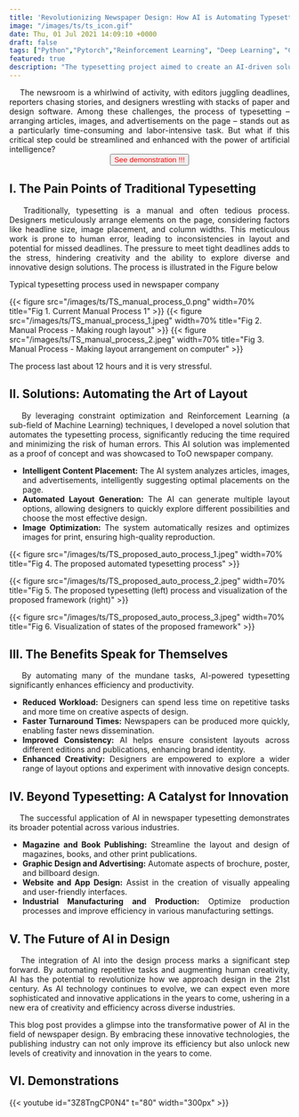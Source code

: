 ```yaml
---
title: 'Revolutionizing Newspaper Design: How AI is Automating Typesetting'
image: "/images/ts/ts_icon.gif"
date: Thu, 01 Jul 2021 14:09:10 +0000
draft: false
tags: ["Python","Pytorch","Reinforcement Learning", "Deep Learning", "Constrained Programming"]
featured: true
description: "The typesetting project aimed to create an AI-driven solution to automate the labor-intensive process of newspaper article arrangement, addressing several critical challenges. Manual typesetting is notoriously time-consuming and stressful, often leading to inconsistent layouts and potential human errors. These issues not only hinder productivity but also limit the ability to explore diverse solutions for optimal newspaper design. By leveraging Assistive AI, this project seeks to significantly reduce the manual workload, enhance operational efficiency, and ensure consistent output quality. The successful application of this technology in typesetting showcases its potential transferability to other industries facing similar manual challenges, offering a scalable solution for improving efficiency and reducing human error across various fields."
---
```


<div style="text-align:justify">
&emsp; The newsroom is a whirlwind of activity, with editors juggling deadlines, reporters chasing stories, and designers wrestling with stacks of paper and design software. Among these challenges, the process of typesetting – arranging articles, images, and advertisements on the page – stands out as a particularly time-consuming and labor-intensive task. But what if this critical step could be streamlined and enhanced with the power of artificial intelligence?
</div>

<div style="text-align:center">
    <a href="#demo"> 
        <button class="button-56" style="color:red">See demonstration !!!</button> 
    </a>
</div>


I. The Pain Points of Traditional Typesetting
-----
<div style="text-align:justify">
&emsp; Traditionally, typesetting is a manual and often tedious process. Designers meticulously arrange elements on the page, considering factors like headline size, image placement, and column widths. This meticulous work is prone to human error, leading to inconsistencies in layout and potential for missed deadlines. The pressure to meet tight deadlines adds to the stress, hindering creativity and the ability to explore diverse and innovative design solutions. The process is illustrated in the Figure below

Typical typesetting process used in newspaper company
</div>

{{< figure src="/images/ts/TS_manual_process_0.png" width=70%  title="Fig 1. Current Manual Process 1" >}}
{{< figure src="/images/ts/TS_manual_process_1.jpeg" width=70% title="Fig 2. Manual Process - Making rough layout" >}}
{{< figure src="/images/ts/TS_manual_process_2.jpeg" width=70% title="Fig 3. Manual Process - Making layout arrangement on computer" >}}


The process last about 12 hours and it is very stressful.

II. Solutions: Automating the Art of Layout
-----
<div style="text-align:justify">
&emsp; By leveraging constraint optimization and Reinforcement Learning (a sub-field of  Machine Learning) techniques, I developed a novel solution that automates the typesetting process, significantly reducing the time required and minimizing the risk of human errors. This AI solution was implemented as a proof of concept and was showcased to ToO newspaper company.


* **Intelligent Content Placement:** The AI system analyzes articles, images, and advertisements, intelligently suggesting optimal placements on the page. 
* **Automated Layout Generation:** The AI can generate multiple layout options, allowing designers to quickly explore different possibilities and choose the most effective design.
* **Image Optimization:** The system automatically resizes and optimizes images for print, ensuring high-quality reproduction.
</div>

{{< figure src="/images/ts/TS_proposed_auto_process_1.jpeg" width=70%  title="Fig 4. The proposed automated typesetting process" >}}

{{< figure src="/images/ts/TS_proposed_auto_process_2.jpeg" width=70%  title="Fig 5. The proposed typesetting (left) process and visualization of the proposed framework (right)" >}}

{{< figure src="/images/ts/TS_proposed_auto_process_3.jpeg" width=70%  title="Fig 6. Visualization of states of the proposed framework" >}}


III. The Benefits Speak for Themselves
-----
<div style="text-align:justify">
&emsp; By automating many of the mundane tasks, AI-powered typesetting significantly enhances efficiency and productivity. 

* **Reduced Workload:** Designers can spend less time on repetitive tasks and more time on creative aspects of design.
* **Faster Turnaround Times:** Newspapers can be produced more quickly, enabling faster news dissemination.
* **Improved Consistency:** AI helps ensure consistent layouts across different editions and publications, enhancing brand identity.
* **Enhanced Creativity:** Designers are empowered to explore a wider range of layout options and experiment with innovative design concepts.
</div>

IV. Beyond Typesetting: A Catalyst for Innovation
-----
<div style="text-align:justify">
&emsp; The successful application of AI in newspaper typesetting demonstrates its broader potential across various industries. 

* **Magazine and Book Publishing:** Streamline the layout and design of magazines, books, and other print publications.
* **Graphic Design and Advertising:** Automate aspects of brochure, poster, and billboard design.
* **Website and App Design:** Assist in the creation of visually appealing and user-friendly interfaces.
* **Industrial Manufacturing and Production:** Optimize production processes and improve efficiency in various manufacturing settings.
</div>

V. The Future of AI in Design
-----
<div style="text-align:justify">
&emsp; The integration of AI into the design process marks a significant step forward. By automating repetitive tasks and augmenting human creativity, AI has the potential to revolutionize how we approach design in the 21st century. As AI technology continues to evolve, we can expect even more sophisticated and innovative applications in the years to come, ushering in a new era of creativity and efficiency across diverse industries.

This blog post provides a glimpse into the transformative power of AI in the field of newspaper design. By embracing these innovative technologies, the publishing industry can not only improve its efficiency but also unlock new levels of creativity and innovation in the years to come.
</div>

VI. Demonstrations <a id="demo"></a>
-----

{{< youtube id="3Z8TngCP0N4" t="80" width="300px" >}}